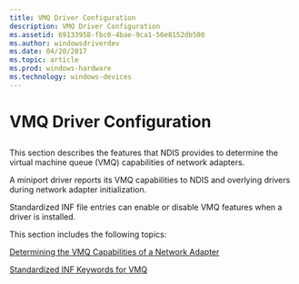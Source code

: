 ```yaml
---
title: VMQ Driver Configuration
description: VMQ Driver Configuration
ms.assetid: 69133958-fbc0-4bae-9ca1-56e8152db500
ms.author: windowsdriverdev
ms.date: 04/20/2017
ms.topic: article
ms.prod: windows-hardware
ms.technology: windows-devices
---
```


# VMQ Driver Configuration


## <a href="" id="ddk-virtual-machine-queue-overview-nr"></a>


This section describes the features that NDIS provides to determine the virtual machine queue (VMQ) capabilities of network adapters.

A miniport driver reports its VMQ capabilities to NDIS and overlying drivers during network adapter initialization.

Standardized INF file entries can enable or disable VMQ features when a driver is installed.

This section includes the following topics:

[Determining the VMQ Capabilities of a Network Adapter](determining-the-vmq-capabilities-of-a-network-adapter.md)

[Standardized INF Keywords for VMQ](standardized-inf-keywords-for-vmq.md)

 

 





